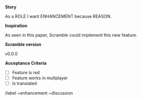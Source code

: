 <!-- Please search existing issues for potential duplicates before filing yours:
https://gitlab.com/ScrambleSim/Scramble/issues?scope=all&utf8=%E2%9C%93&state=all&label_name[]=enhancement
-->

**Story**
<!-- summarize the enhancement concisely-->
As a ROLE I want ENHANCEMENT because REASON.

**Inspiration**
<!-- Concept art, diagram, resources to get an understanding of the enhancement-->
As seen in this paper, Scramble could implement this new feature.

**Scramble version**
<!-- the last Scramble version you tested-->
v0.0.0

**Acceptance Criteria**
<!-- What is required for users to accept this story? Edit below if applicable-->
* [ ] Feature is red
* [ ] Feature works in multplayer
* [ ] Is translated

<!------------- DO NOT REMOVE LINES BELOW -------------->
/label ~enhancement ~discussion
<!------------- DO NOT REMOVE LINES ABOVE -------------->

